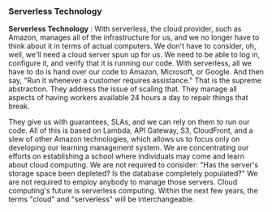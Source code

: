 ### Serverless Technology

**Serverless Technology** : With serverless, the cloud provider, such as Amazon, manages all of the infrastructure for us, and we no longer have to think about it in terms of actual computers. We don't have to consider, oh, well, we'll need a cloud server spun up for us. We need to be able to log in, configure it, and verify that it is running our code. With serverless, all we have to do is hand over our code to Amazon, Microsoft, or Google. And then say, "Run it whenever a customer requires assistance." That is the supreme abstraction. They address the issue of scaling that. They manage all aspects of having workers available 24 hours a day to repair things that break.

They give us with guarantees, SLAs, and we can rely on them to run our code. All of this is based on Lambda, API Gateway, S3, CloudFront, and a slew of other Amazon technologies, which allows us to focus only on developing our learning management system. We are concentrating our efforts on establishing a school where individuals may come and learn about cloud computing. We are not required to consider: "Has the server's storage space been depleted? Is the database completely populated?" We are not required to employ anybody to manage those servers. Cloud computing's future is serverless computing. Within the next few years, the terms "cloud" and "serverless" will be interchangeable.
